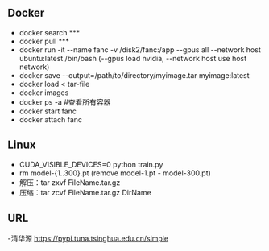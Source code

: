 ## Docker
- docker search ***
- docker pull ***
- docker run -it --name fanc -v /disk2/fanc:/app --gpus all --network host ubuntu:latest /bin/bash (--gpus load nvidia, --network host use host network)
- docker save --output=/path/to/directory/myimage.tar myimage:latest
- docker load < tar-file
- docker images
- docker ps -a #查看所有容器
- docker start fanc
- docker attach fanc

## Linux
- CUDA_VISIBLE_DEVICES=0 python train.py
- rm model-{1..300}.pt (remove model-1.pt - model-300.pt)
- 解压：tar zxvf FileName.tar.gz
- 压缩：tar zcvf FileName.tar.gz DirName

## URL
-清华源 https://pypi.tuna.tsinghua.edu.cn/simple

